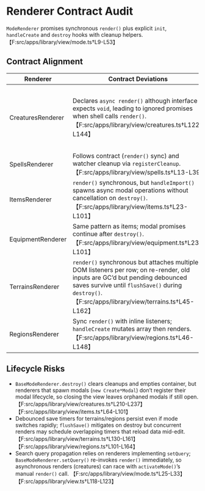 # Renderer Contract Audit

`ModeRenderer` promises synchronous `render()` plus explicit `init`, `handleCreate` and `destroy` hooks with cleanup helpers. 【F:src/apps/library/view/mode.ts†L9-L53】

## Contract Alignment
| Renderer | Contract Deviations | Lifecycle Notes |
| --- | --- | --- |
| CreaturesRenderer | Declares `async render()` although interface expects `void`, leading to ignored promises when shell calls `render()`. 【F:src/apps/library/view/creatures.ts†L122-L144】 | Registers watcher cleanup, but repeated `render()` re-parses all files and reattaches DOM listeners without disposing prior controls. Manual metadata reads happen inside render, so slow IO can overlap successive renders. 【F:src/apps/library/view/creatures.ts†L128-L205】 |
| SpellsRenderer | Follows contract (`render()` sync) and watcher cleanup via `registerCleanup`. 【F:src/apps/library/view/spells.ts†L13-L39】 | Renders simple button list; no additional listeners beyond per-row click. |
| ItemsRenderer | `render()` synchronous, but `handleImport()` spawns async modal operations without cancellation on `destroy()`. 【F:src/apps/library/view/items.ts†L23-L101】 | Watcher cleanup registered; however regex body extraction occurs per import and JSON parse failures are swallowed. |
| EquipmentRenderer | Same pattern as items; modal promises continue after `destroy()`. 【F:src/apps/library/view/equipment.ts†L23-L101】 | Watcher cleanup registered. |
| TerrainsRenderer | `render()` synchronous but attaches multiple DOM listeners per row; on re-render, old inputs are GC’d but pending debounced saves survive until `flushSave()` during `destroy()`. 【F:src/apps/library/view/terrains.ts†L45-L162】 | Calls `flushSave()` in `destroy()` before clearing container, ensuring pending writes run. 【F:src/apps/library/view/terrains.ts†L134-L150】 |
| RegionsRenderer | Sync `render()` with inline listeners; `handleCreate` mutates array then renders. 【F:src/apps/library/view/regions.ts†L46-L148】 | `destroy()` flushes pending save before delegating to base cleanup. 【F:src/apps/library/view/regions.ts†L101-L123】 |

## Lifecycle Risks
- `BaseModeRenderer.destroy()` clears cleanups and empties container, but renderers that spawn modals (`new Create*Modal`) don’t register their modal lifecycle, so closing the view leaves orphaned modals if still open. 【F:src/apps/library/view/creatures.ts†L210-L237】【F:src/apps/library/view/items.ts†L64-L101】
- Debounced save timers for terrains/regions persist even if mode switches rapidly; `flushSave()` mitigates on destroy but concurrent renders may schedule overlapping timers that reload data mid-edit. 【F:src/apps/library/view/terrains.ts†L130-L161】【F:src/apps/library/view/regions.ts†L101-L164】
- Search query propagation relies on renderers implementing `setQuery`; `BaseModeRenderer.setQuery()` re-invokes `render()` immediately, so asynchronous renders (creatures) can race with `activateMode()`’s manual `render()` call. 【F:src/apps/library/view/mode.ts†L25-L33】【F:src/apps/library/view.ts†L118-L123】
